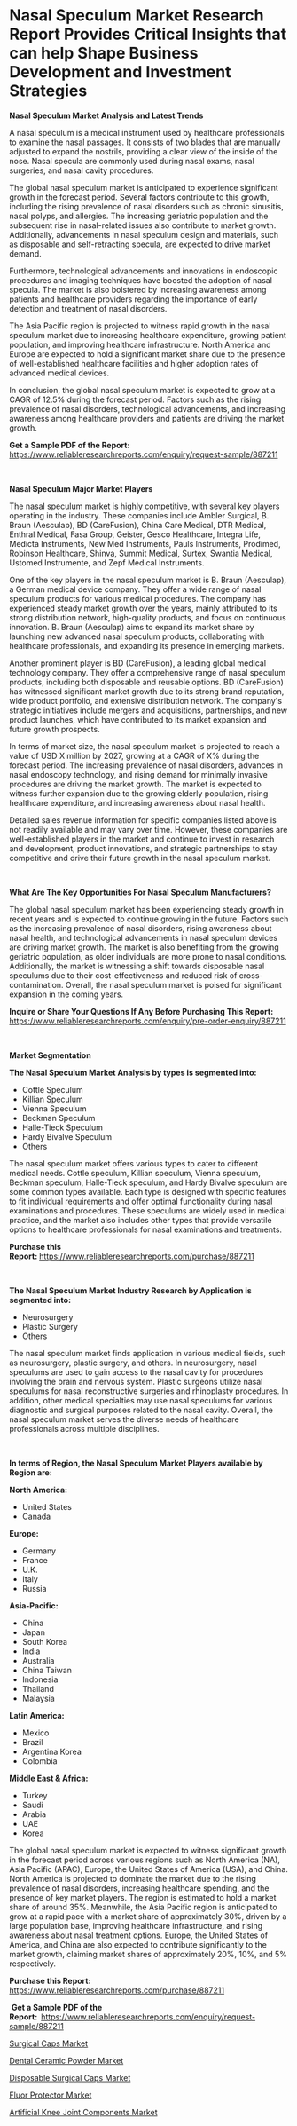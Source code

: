 <p><h1>Nasal Speculum Market Research Report Provides Critical Insights that can help Shape Business Development and Investment Strategies</h1></p><p><strong>Nasal Speculum Market Analysis and Latest Trends</strong></p>
<p><p>A nasal speculum is a medical instrument used by healthcare professionals to examine the nasal passages. It consists of two blades that are manually adjusted to expand the nostrils, providing a clear view of the inside of the nose. Nasal specula are commonly used during nasal exams, nasal surgeries, and nasal cavity procedures.</p><p>The global nasal speculum market is anticipated to experience significant growth in the forecast period. Several factors contribute to this growth, including the rising prevalence of nasal disorders such as chronic sinusitis, nasal polyps, and allergies. The increasing geriatric population and the subsequent rise in nasal-related issues also contribute to market growth. Additionally, advancements in nasal speculum design and materials, such as disposable and self-retracting specula, are expected to drive market demand.</p><p>Furthermore, technological advancements and innovations in endoscopic procedures and imaging techniques have boosted the adoption of nasal specula. The market is also bolstered by increasing awareness among patients and healthcare providers regarding the importance of early detection and treatment of nasal disorders.</p><p>The Asia Pacific region is projected to witness rapid growth in the nasal speculum market due to increasing healthcare expenditure, growing patient population, and improving healthcare infrastructure. North America and Europe are expected to hold a significant market share due to the presence of well-established healthcare facilities and higher adoption rates of advanced medical devices.</p><p>In conclusion, the global nasal speculum market is expected to grow at a CAGR of 12.5% during the forecast period. Factors such as the rising prevalence of nasal disorders, technological advancements, and increasing awareness among healthcare providers and patients are driving the market growth.</p></p>
<p><strong>Get a Sample PDF of the Report:&nbsp;</strong> <a href="https://www.reliableresearchreports.com/enquiry/request-sample/887211">https://www.reliableresearchreports.com/enquiry/request-sample/887211</a></p>
<p>&nbsp;</p>
<p><strong>Nasal Speculum Major Market Players</strong></p>
<p><p>The nasal speculum market is highly competitive, with several key players operating in the industry. These companies include Ambler Surgical, B. Braun (Aesculap), BD (CareFusion), China Care Medical, DTR Medical, Enthral Medical, Fasa Group, Geister, Gesco Healthcare, Integra Life, Medicta Instruments, New Med Instruments, Pauls Instruments, Prodimed, Robinson Healthcare, Shinva, Summit Medical, Surtex, Swantia Medical, Ustomed Instrumente, and Zepf Medical Instruments.</p><p>One of the key players in the nasal speculum market is B. Braun (Aesculap), a German medical device company. They offer a wide range of nasal speculum products for various medical procedures. The company has experienced steady market growth over the years, mainly attributed to its strong distribution network, high-quality products, and focus on continuous innovation. B. Braun (Aesculap) aims to expand its market share by launching new advanced nasal speculum products, collaborating with healthcare professionals, and expanding its presence in emerging markets.</p><p>Another prominent player is BD (CareFusion), a leading global medical technology company. They offer a comprehensive range of nasal speculum products, including both disposable and reusable options. BD (CareFusion) has witnessed significant market growth due to its strong brand reputation, wide product portfolio, and extensive distribution network. The company's strategic initiatives include mergers and acquisitions, partnerships, and new product launches, which have contributed to its market expansion and future growth prospects.</p><p>In terms of market size, the nasal speculum market is projected to reach a value of USD X million by 2027, growing at a CAGR of X% during the forecast period. The increasing prevalence of nasal disorders, advances in nasal endoscopy technology, and rising demand for minimally invasive procedures are driving the market growth. The market is expected to witness further expansion due to the growing elderly population, rising healthcare expenditure, and increasing awareness about nasal health.</p><p>Detailed sales revenue information for specific companies listed above is not readily available and may vary over time. However, these companies are well-established players in the market and continue to invest in research and development, product innovations, and strategic partnerships to stay competitive and drive their future growth in the nasal speculum market.</p></p>
<p>&nbsp;</p>
<p><strong>What Are The Key Opportunities For Nasal Speculum Manufacturers?</strong></p>
<p><p>The global nasal speculum market has been experiencing steady growth in recent years and is expected to continue growing in the future. Factors such as the increasing prevalence of nasal disorders, rising awareness about nasal health, and technological advancements in nasal speculum devices are driving market growth. The market is also benefiting from the growing geriatric population, as older individuals are more prone to nasal conditions. Additionally, the market is witnessing a shift towards disposable nasal speculums due to their cost-effectiveness and reduced risk of cross-contamination. Overall, the nasal speculum market is poised for significant expansion in the coming years.</p></p>
<p><strong>Inquire or Share Your Questions If Any Before Purchasing This Report:</strong> <a href="https://www.reliableresearchreports.com/enquiry/pre-order-enquiry/887211">https://www.reliableresearchreports.com/enquiry/pre-order-enquiry/887211</a></p>
<p>&nbsp;</p>
<p><strong>Market Segmentation</strong></p>
<p><strong>The Nasal Speculum Market Analysis by types is segmented into:</strong></p>
<p><ul><li>Cottle Speculum</li><li>Killian Speculum</li><li>Vienna Speculum</li><li>Beckman Speculum</li><li>Halle-Tieck Speculum</li><li>Hardy Bivalve Speculum</li><li>Others</li></ul></p>
<p><p>The nasal speculum market offers various types to cater to different medical needs. Cottle speculum, Killian speculum, Vienna speculum, Beckman speculum, Halle-Tieck speculum, and Hardy Bivalve speculum are some common types available. Each type is designed with specific features to fit individual requirements and offer optimal functionality during nasal examinations and procedures. These speculums are widely used in medical practice, and the market also includes other types that provide versatile options to healthcare professionals for nasal examinations and treatments.</p></p>
<p><strong>Purchase this Report:&nbsp;</strong><a href="https://www.reliableresearchreports.com/purchase/887211">https://www.reliableresearchreports.com/purchase/887211</a></p>
<p>&nbsp;</p>
<p><strong>The Nasal Speculum Market Industry Research by Application is segmented into:</strong></p>
<p><ul><li>Neurosurgery</li><li>Plastic Surgery</li><li>Others</li></ul></p>
<p><p>The nasal speculum market finds application in various medical fields, such as neurosurgery, plastic surgery, and others. In neurosurgery, nasal speculums are used to gain access to the nasal cavity for procedures involving the brain and nervous system. Plastic surgeons utilize nasal speculums for nasal reconstructive surgeries and rhinoplasty procedures. In addition, other medical specialties may use nasal speculums for various diagnostic and surgical purposes related to the nasal cavity. Overall, the nasal speculum market serves the diverse needs of healthcare professionals across multiple disciplines.</p></p>
<p>&nbsp;</p>
<p><strong>In terms of Region, the Nasal Speculum Market Players available by Region are:</strong></p>
<p>
    <p> <strong> North America: </strong>
        <ul>
            <li>United States</li>
            <li>Canada</li>
        </ul>
        </p> 
    <p> <strong> Europe: </strong>
        <ul>
            <li>Germany</li>
            <li>France</li>
            <li>U.K.</li>
            <li>Italy</li>
            <li>Russia</li>
        </ul>
        </p> 
    <p> <strong> Asia-Pacific: </strong>
        <ul>
            <li>China</li>
            <li>Japan</li>
            <li>South Korea</li>
            <li>India</li>
            <li>Australia</li>
            <li>China Taiwan</li>
            <li>Indonesia</li>
            <li>Thailand</li>
            <li>Malaysia</li>
        </ul>
        </p> 
    <p> <strong> Latin America: </strong>
        <ul>
            <li>Mexico</li>
            <li>Brazil</li>
            <li>Argentina Korea</li>
            <li>Colombia</li>
        </ul>
        </p> 
    <p> <strong> Middle East & Africa: </strong>
        <ul>
            <li>Turkey</li>
            <li>Saudi</li>
            <li>Arabia</li>
            <li>UAE</li>
            <li>Korea</li>
        </ul>
    </p>
    </p>
<p><p>The global nasal speculum market is expected to witness significant growth in the forecast period across various regions such as North America (NA), Asia Pacific (APAC), Europe, the United States of America (USA), and China. North America is projected to dominate the market due to the rising prevalence of nasal disorders, increasing healthcare spending, and the presence of key market players. The region is estimated to hold a market share of around 35%. Meanwhile, the Asia Pacific region is anticipated to grow at a rapid pace with a market share of approximately 30%, driven by a large population base, improving healthcare infrastructure, and rising awareness about nasal treatment options. Europe, the United States of America, and China are also expected to contribute significantly to the market growth, claiming market shares of approximately 20%, 10%, and 5% respectively.</p></p>
<p><strong>Purchase this Report: </strong><a href="https://www.reliableresearchreports.com/purchase/887211">https://www.reliableresearchreports.com/purchase/887211</a></p>
<p>&nbsp;<strong>Get a Sample PDF of the Report:&nbsp;&nbsp;</strong><a href="https://www.reliableresearchreports.com/enquiry/request-sample/887211">https://www.reliableresearchreports.com/enquiry/request-sample/887211</a></p>
<p><strong></strong></p>
<p><p><a href="https://github.com/amae102299/Market-Research-Report-List-2/blob/main/surgical-caps-market.md">Surgical Caps Market</a></p><p><a href="https://github.com/prosalinda88/Market-Research-Report-List-2/blob/main/dental-ceramic-powder-market.md">Dental Ceramic Powder Market</a></p><p><a href="https://github.com/melchekhinf/Market-Research-Report-List-2/blob/main/disposable-surgical-caps-market.md">Disposable Surgical Caps Market</a></p><p><a href="https://github.com/sndrkn/Market-Research-Report-List-2/blob/main/fluor-protector-market.md">Fluor Protector Market</a></p><p><a href="https://github.com/jonneygiverf/Market-Research-Report-List-2/blob/main/artificial-knee-joint-components-market.md">Artificial Knee Joint Components Market</a></p></p>